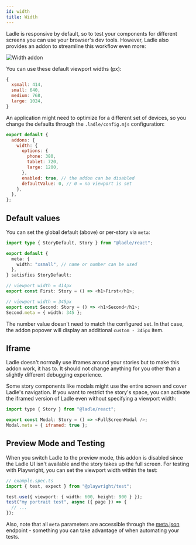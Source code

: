 ```yaml
---
id: width
title: Width
---
```


Ladle is responsive by default, so to test your components for different screens you can use your browser's dev tools. However, Ladle also provides an addon to streamline this workflow even more:

![Width addon](/img/width.png)

You can use these default viewport widths (px):

```js
{
  xsmall: 414,
  small: 640,
  medium: 768,
  large: 1024,
}
```

An application might need to optimize for a different set of devices, so you change the defaults through the `.ladle/config.mjs` configuration:

```js
export default {
  addons: {
    width: {
      options: {
        phone: 380,
        tablet: 720,
        large: 1200,
      },
      enabled: true, // the addon can be disabled
      defaultValue: 0, // 0 = no viewport is set
    },
  },
};
```

## Default values

You can set the global default (above) or per-story via `meta`:

```ts
import type { StoryDefault, Story } from "@ladle/react";

export default {
  meta: {
    width: "xsmall", // name or number can be used
  },
} satisfies StoryDefault;

// viewport width = 414px
export const First: Story = () => <h1>First</h1>;

// viewport width = 345px
export const Second: Story = () => <h1>Second</h1>;
Second.meta = { width: 345 };
```

The number value doesn't need to match the configured set. In that case, the addon popover will display an additional `custom - 345px` item.

## Iframe

Ladle doesn't normally use iframes around your stories but to make this addon work, it has to. It should not change anything for you other than a slightly different debugging experience.

Some story components like modals might use the entire screen and cover Ladle's navigation. If you want to restrict the story's space, you can activate the iframed version of Ladle even without specifying a viewport width:

```js
import type { Story } from "@ladle/react";

export const Modal: Story = () => <FullScreenModal />;
Modal.meta = { iframed: true };
```

## Preview Mode and Testing

When you switch Ladle to the preview mode, this addon is disabled since the Ladle UI isn't available and the story takes up the full screen. For testing with Playwright, you can set the viewport width within the test:

```ts
// example.spec.ts
import { test, expect } from "@playwright/test";

test.use({ viewport: { width: 600, height: 900 } });
test("my portrait test", async ({ page }) => {
  // ...
});
```

Also, note that all `meta` parameters are accessible through the [meta.json](./meta) endpoint - something you can take advantage of when automating your tests.
